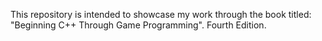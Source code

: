 This repository is intended to showcase my work through the book titled: "Beginning C++ Through Game Programming". Fourth Edition.
